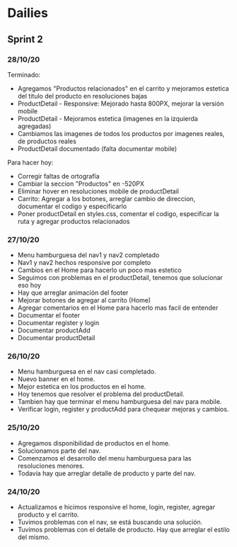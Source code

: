 # Dailies

## Sprint 2

### 28/10/20

Terminado:
  - Agregamos "Productos relacionados" en el carrito y mejoramos estetica del titulo del producto en resoluciones bajas
  - ProductDetail - Responsive: Mejorado hasta 800PX, mejorar la versión mobile
  - ProductDetail - Mejoramos estetica (imagenes en la izquierda agregadas)
  - Cambiamos las imagenes de todos los productos por imagenes reales, de productos reales
  - ProductDetail documentado (falta documentar mobile)
  
Para hacer hoy:
  - Corregir faltas de ortografía
  - Cambiar la seccion "Productos" en -520PX
  - Eliminar hover en resoluciones mobile de productDetail
  - Carrito: Agregar <a> a los botones, arreglar cambio de direccion, documentar el codigo y especificarlo
  - Poner productDetail en styles.css, comentar el codigo, especificar la ruta y agregar productos relacionados

### 27/10/20

- Menu hamburguesa del nav1 y nav2 completado
- Nav1 y nav2 hechos responsive por completo
- Cambios en el Home para hacerlo un poco mas estetico
- Seguimos con problemas en el productDetail, tenemos que solucionar eso hoy
- Hay que arreglar animación del footer
- Mejorar botones de agregar al carrito (Home)
- Agregar comentarios en el Home para hacerlo mas facil de entender
- Documentar el footer
- Documentar register y  login
- Documentar productAdd
- Documentar productDetail

### 26/10/20

- Menu hamburguesa en el nav casi completado.
- Nuevo banner en el home.
- Mejor estetica en los productos en el home.
- Hoy tenemos que resolver el problema del productDetail.
- Tambien hay que terminar el menu hamburguesa del nav para mobile.
- Verificar login, register y productAdd para chequear mejoras y cambios.

### 25/10/20

- Agregamos disponibilidad de productos en el home.
- Solucionamos parte del nav.
- Comenzamos el desarrollo del menu hamburguesa para las resoluciones menores.
- Todavia hay que arreglar detalle de producto y parte del nav.

### 24/10/20

- Actualizamos e hicimos responsive el home, login, register, agregar producto y el carrito.
- Tuvimos problemas con el nav, se está buscando una solución.
- Tuvimos problemas con el detalle de producto. Hay que arreglar el estilo del mismo.
